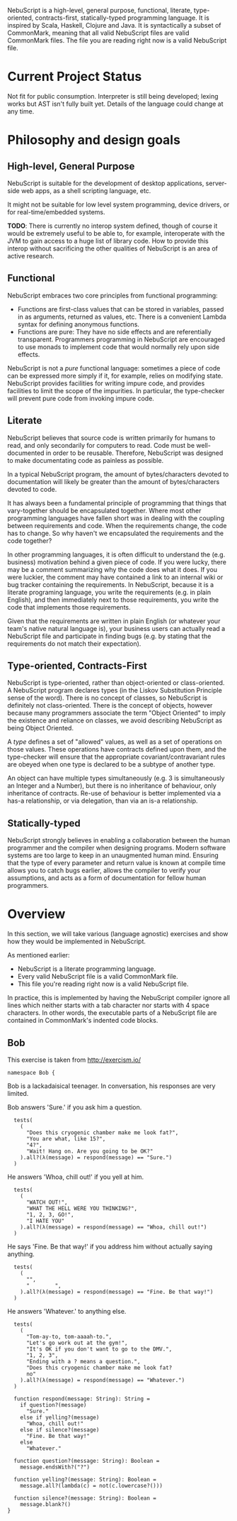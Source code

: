 NebuScript is a high-level, general purpose, functional, literate, type-oriented,
contracts-first, statically-typed programming language. It is inspired by
Scala, Haskell, Clojure and Java. It is syntactically a subset of CommonMark,
meaning that all valid NebuScript files are valid CommonMark files. The file
you are reading right now is a valid NebuScript file.

# Current Project Status

Not fit for public consumption. Interpreter is still being developed; lexing
works but AST isn't fully built yet. Details of the language could change at
any time.

# Philosophy and design goals

## High-level, General Purpose

NebuScript is suitable for the development of desktop applications,
server-side web apps, as a shell scripting language, etc.

It might not be suitable for low level system programming, device drivers,
or for real-time/embedded systems.

**TODO**: There is currently no interop system defined, though of course it
would be extremely useful to be able to, for example, interoperate with the
JVM to gain access to a huge list of library code. How to provide this
interop without sacrificing the other qualities of NebuScript is an area of
active research.

## Functional

NebuScript embraces two core principles from functional programming:

* Functions are first-class values that can be stored in variables, passed in
  as arguments, returned as values, etc. There is a convenient Lambda syntax
  for defining anonymous functions.
* Functions are pure: They have no side effects and are referentially
  transparent. Programmers programming in NebuScript are encouraged to use
  monads to implement code that would normally rely upon side effects.

NebuScript is not a *pure* functional language: sometimes a piece of code can
be expressed more simply if it, for example, relies on modifying state.
NebuScript provides facilities for writing impure code, and provides
facilities to limit the scope of the impurities. In particular, the
type-checker will prevent pure code from invoking impure code.

## Literate

NebuScript believes that source code is written primarily for humans to read,
and only secondarily for computers to read. Code must be well-documented in
order to be reusable. Therefore, NebuScript was designed to make documentating
code as painless as possible.

In a typical NebuScript program, the amount of bytes/characters devoted to
documentation will likely be greater than the amount of bytes/characters
devoted to code.

It has always been a fundamental principle of programming that things that
vary-together should be encapsulated together. Where most other programming
languages have fallen short was in dealing with the coupling between
requirements and code. When the requirements change, the code has to change.
So why haven't we encapsulated the requirements and the code together?

In other programming languages, it is often difficult to understand the
(e.g. business) motivation behind a given piece of code. If you were lucky,
there may be a comment summarizing why the code does what it does. If you were
luckier, the comment may have contained a link to an internal wiki or bug
tracker containing the requirements. In NebuScript, because it is a literate
programing language, you write the requirements (e.g. in plain English), and
then immediately next to those requirements, you write the code that
implements those requirements.

Given that the requirements are written in plain English (or whatever your
team's native natural language is), your business users can actually read a
NebuScript file and participate in finding bugs (e.g. by stating that the
requirements do not match their expectation).

## Type-oriented, Contracts-First

NebuScript is type-oriented, rather than object-oriented or class-oriented. A
NebuScript program declares types (in the Liskov Substitution Principle sense
of the word). There is no concept of classes, so NebuScript is definitely not
class-oriented. There is the concept of objects, however because many
programmers associate the term "Object Oriented" to imply the existence and
reliance on classes, we avoid describing NebuScript as being Object Oriented.

A *type* defines a set of "allowed" values, as well as a set of operations on
those values. These operations have contracts defined upon them, and the
type-checker will ensure that the appropriate covariant/contravariant rules
are obeyed when one type is declared to be a subtype of another type.

An object can have multiple types simultaneously (e.g. 3 is simultaneously an
Integer and a Number), but there is no inheritance of behaviour, only
inheritance of contracts. Re-use of behaviour is better implemented via a
has-a relationship, or via delegation, than via an is-a relationship.

## Statically-typed

NebuScript strongly believes in enabling a collaboration between the human
programmer and the compiler when designing programs. Modern software systems
are too large to keep in an unaugmented human mind. Ensuring that the type of
every parameter and return value is known at compile time allows you to catch
bugs earlier, allows the compiler to verify your assumptions, and acts as
a form of documentation for fellow human programmers.

# Overview

In this section, we will take various (language agnostic) exercises and show
how they would be implemented in NebuScript.

As mentioned earlier:

* NebuScript is a literate programming language.
* Every valid NebuScript file is a valid CommonMark file.
* This file you're reading right now is a valid NebuScript file.

In practice, this is implemented by having the NebuScript compiler ignore all
lines which neither starts with a tab character nor starts with 4 space
characters. In other words, the executable parts of a NebuScript file are
contained in CommonMark's indented code blocks.

## Bob

This exercise is taken from http://exercism.io/

    namespace Bob {

Bob is a lackadaisical teenager. In conversation, his responses are very
limited.

Bob answers 'Sure.' if you ask him a question.

      tests(
        (
          "Does this cryogenic chamber make me look fat?",
          "You are what, like 15?",
          "4?",
          "Wait! Hang on. Are you going to be OK?"
        ).all?(λ(message) = respond(message) == "Sure.")
      )

He answers 'Whoa, chill out!' if you yell at him.

      tests(
        (
          "WATCH OUT!",
          "WHAT THE HELL WERE YOU THINKING?",
          "1, 2, 3, GO!",
          "I HATE YOU"
        ).all?(λ(message) = respond(message) == "Whoa, chill out!")
      )

He says 'Fine. Be that way!' if you address him without actually saying
anything.

      tests(
        (
          "",
          "        ",
        ).all?(λ(message) = respond(message) == "Fine. Be that way!")
      )

He answers 'Whatever.' to anything else.

      tests(
        (
          "Tom-ay-to, tom-aaaah-to.",
          "Let's go work out at the gym!",
          "It's OK if you don't want to go to the DMV.",
          "1, 2, 3",
          "Ending with a ? means a question.",
          "Does this cryogenic chamber make me look fat?
          no"
        ).all?(λ(message) = respond(message) == "Whatever.")
      )

      function respond(message: String): String =
        if question?(message)
          "Sure."
        else if yelling?(message)
          "Whoa, chill out!"
        else if silence?(message)
          "Fine. Be that way!"
        else
          "Whatever."

      function question?(message: String): Boolean =
        message.endsWith?("?")

      function yelling?(message: String): Boolean =
        message.all?(lambda(c) = not(c.lowercase?()))

      function silence?(message: String): Boolean =
        message.blank?()
    }

